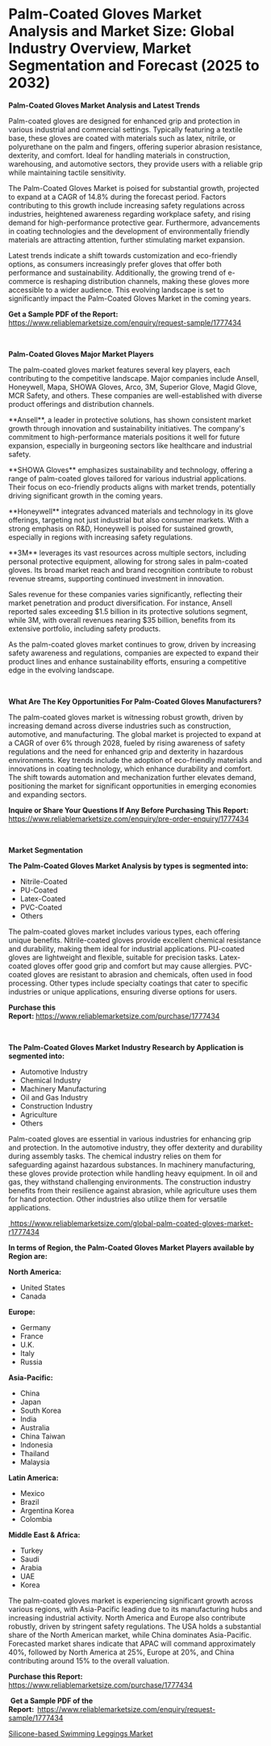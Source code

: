 <p><h1>Palm-Coated Gloves Market Analysis and Market Size: Global Industry Overview, Market Segmentation and Forecast (2025 to 2032)</h1></p><p><strong>Palm-Coated Gloves Market Analysis and Latest Trends</strong></p>
<p><p>Palm-coated gloves are designed for enhanced grip and protection in various industrial and commercial settings. Typically featuring a textile base, these gloves are coated with materials such as latex, nitrile, or polyurethane on the palm and fingers, offering superior abrasion resistance, dexterity, and comfort. Ideal for handling materials in construction, warehousing, and automotive sectors, they provide users with a reliable grip while maintaining tactile sensitivity.</p><p>The Palm-Coated Gloves Market is poised for substantial growth, projected to expand at a CAGR of 14.8% during the forecast period. Factors contributing to this growth include increasing safety regulations across industries, heightened awareness regarding workplace safety, and rising demand for high-performance protective gear. Furthermore, advancements in coating technologies and the development of environmentally friendly materials are attracting attention, further stimulating market expansion. </p><p>Latest trends indicate a shift towards customization and eco-friendly options, as consumers increasingly prefer gloves that offer both performance and sustainability. Additionally, the growing trend of e-commerce is reshaping distribution channels, making these gloves more accessible to a wider audience. This evolving landscape is set to significantly impact the Palm-Coated Gloves Market in the coming years.</p></p>
<p><strong>Get a Sample PDF of the Report:&nbsp;</strong> <a href="https://www.reliablemarketsize.com/enquiry/request-sample/1777434?utm_campaign=2317&utm_medium=2&utm_source=Github&utm_content=ia&utm_term=05042025&utm_id=palm-coated-gloves">https://www.reliablemarketsize.com/enquiry/request-sample/1777434</a></p>
<p>&nbsp;</p>
<p><strong>Palm-Coated Gloves Major Market Players</strong></p>
<p><p>The palm-coated gloves market features several key players, each contributing to the competitive landscape. Major companies include Ansell, Honeywell, Mapa, SHOWA Gloves, Arco, 3M, Superior Glove, Magid Glove, MCR Safety, and others. These companies are well-established with diverse product offerings and distribution channels.</p><p>**Ansell**, a leader in protective solutions, has shown consistent market growth through innovation and sustainability initiatives. The company's commitment to high-performance materials positions it well for future expansion, especially in burgeoning sectors like healthcare and industrial safety.</p><p>**SHOWA Gloves** emphasizes sustainability and technology, offering a range of palm-coated gloves tailored for various industrial applications. Their focus on eco-friendly products aligns with market trends, potentially driving significant growth in the coming years.</p><p>**Honeywell** integrates advanced materials and technology in its glove offerings, targeting not just industrial but also consumer markets. With a strong emphasis on R&D, Honeywell is poised for sustained growth, especially in regions with increasing safety regulations.</p><p>**3M** leverages its vast resources across multiple sectors, including personal protective equipment, allowing for strong sales in palm-coated gloves. Its broad market reach and brand recognition contribute to robust revenue streams, supporting continued investment in innovation.</p><p>Sales revenue for these companies varies significantly, reflecting their market penetration and product diversification. For instance, Ansell reported sales exceeding $1.5 billion in its protective solutions segment, while 3M, with overall revenues nearing $35 billion, benefits from its extensive portfolio, including safety products. </p><p>As the palm-coated gloves market continues to grow, driven by increasing safety awareness and regulations, companies are expected to expand their product lines and enhance sustainability efforts, ensuring a competitive edge in the evolving landscape.</p></p>
<p>&nbsp;</p>
<p><strong>What Are The Key Opportunities For Palm-Coated Gloves Manufacturers?</strong></p>
<p><p>The palm-coated gloves market is witnessing robust growth, driven by increasing demand across diverse industries such as construction, automotive, and manufacturing. The global market is projected to expand at a CAGR of over 6% through 2028, fueled by rising awareness of safety regulations and the need for enhanced grip and dexterity in hazardous environments. Key trends include the adoption of eco-friendly materials and innovations in coating technology, which enhance durability and comfort. The shift towards automation and mechanization further elevates demand, positioning the market for significant opportunities in emerging economies and expanding sectors.</p></p>
<p><strong>Inquire or Share Your Questions If Any Before Purchasing This Report:</strong> <a href="https://www.reliablemarketsize.com/enquiry/pre-order-enquiry/1777434?utm_campaign=2317&utm_medium=2&utm_source=Github&utm_content=ia&utm_term=05042025&utm_id=palm-coated-gloves">https://www.reliablemarketsize.com/enquiry/pre-order-enquiry/1777434</a></p>
<p>&nbsp;</p>
<p><strong>Market Segmentation</strong></p>
<p><strong>The Palm-Coated Gloves Market Analysis by types is segmented into:</strong></p>
<p><ul><li>Nitrile-Coated</li><li>PU-Coated</li><li>Latex-Coated</li><li>PVC-Coated</li><li>Others</li></ul></p>
<p><p>The palm-coated gloves market includes various types, each offering unique benefits. Nitrile-coated gloves provide excellent chemical resistance and durability, making them ideal for industrial applications. PU-coated gloves are lightweight and flexible, suitable for precision tasks. Latex-coated gloves offer good grip and comfort but may cause allergies. PVC-coated gloves are resistant to abrasion and chemicals, often used in food processing. Other types include specialty coatings that cater to specific industries or unique applications, ensuring diverse options for users.</p></p>
<p><strong>Purchase this Report:&nbsp;</strong><a href="https://www.reliablemarketsize.com/purchase/1777434?utm_campaign=2317&utm_medium=2&utm_source=Github&utm_content=ia&utm_term=05042025&utm_id=palm-coated-gloves">https://www.reliablemarketsize.com/purchase/1777434</a></p>
<p>&nbsp;</p>
<p><strong>The Palm-Coated Gloves Market Industry Research by Application is segmented into:</strong></p>
<p><ul><li>Automotive Industry</li><li>Chemical Industry</li><li>Machinery Manufacturing</li><li>Oil and Gas Industry</li><li>Construction Industry</li><li>Agriculture</li><li>Others</li></ul></p>
<p><p>Palm-coated gloves are essential in various industries for enhancing grip and protection. In the automotive industry, they offer dexterity and durability during assembly tasks. The chemical industry relies on them for safeguarding against hazardous substances. In machinery manufacturing, these gloves provide protection while handling heavy equipment. In oil and gas, they withstand challenging environments. The construction industry benefits from their resilience against abrasion, while agriculture uses them for hand protection. Other industries also utilize them for versatile applications.</p></p>
<p><a href="https://www.reliablemarketsize.com/global-palm-coated-gloves-market-r1777434?utm_campaign=2317&utm_medium=2&utm_source=Github&utm_content=ia&utm_term=05042025&utm_id=palm-coated-gloves">&nbsp;https://www.reliablemarketsize.com/global-palm-coated-gloves-market-r1777434</a></p>
<p><strong>In terms of Region, the Palm-Coated Gloves Market Players available by Region are:</strong></p>
<p>
    <p> <strong> North America: </strong>
        <ul>
            <li>United States</li>
            <li>Canada</li>
        </ul>
        </p> 
    <p> <strong> Europe: </strong>
        <ul>
            <li>Germany</li>
            <li>France</li>
            <li>U.K.</li>
            <li>Italy</li>
            <li>Russia</li>
        </ul>
        </p> 
    <p> <strong> Asia-Pacific: </strong>
        <ul>
            <li>China</li>
            <li>Japan</li>
            <li>South Korea</li>
            <li>India</li>
            <li>Australia</li>
            <li>China Taiwan</li>
            <li>Indonesia</li>
            <li>Thailand</li>
            <li>Malaysia</li>
        </ul>
        </p> 
    <p> <strong> Latin America: </strong>
        <ul>
            <li>Mexico</li>
            <li>Brazil</li>
            <li>Argentina Korea</li>
            <li>Colombia</li>
        </ul>
        </p> 
    <p> <strong> Middle East & Africa: </strong>
        <ul>
            <li>Turkey</li>
            <li>Saudi</li>
            <li>Arabia</li>
            <li>UAE</li>
            <li>Korea</li>
        </ul>
    </p>
    </p>
<p><p>The palm-coated gloves market is experiencing significant growth across various regions, with Asia-Pacific leading due to its manufacturing hubs and increasing industrial activity. North America and Europe also contribute robustly, driven by stringent safety regulations. The USA holds a substantial share of the North American market, while China dominates Asia-Pacific. Forecasted market shares indicate that APAC will command approximately 40%, followed by North America at 25%, Europe at 20%, and China contributing around 15% to the overall valuation.</p></p>
<p><strong>Purchase this Report: </strong><a href="https://www.reliablemarketsize.com/purchase/1777434?utm_campaign=2317&utm_medium=2&utm_source=Github&utm_content=ia&utm_term=05042025&utm_id=palm-coated-gloves">https://www.reliablemarketsize.com/purchase/1777434</a></p>
<p>&nbsp;<strong>Get a Sample PDF of the Report:&nbsp;&nbsp;</strong><a href="https://www.reliablemarketsize.com/enquiry/request-sample/1777434?utm_campaign=2317&utm_medium=2&utm_source=Github&utm_content=ia&utm_term=05042025&utm_id=palm-coated-gloves">https://www.reliablemarketsize.com/enquiry/request-sample/1777434</a></p>
<p><strong></strong></p>
<p><p><a href="https://github.com/OlenFleming68/Market-Research-Report-List-1/blob/main/silicone-based-swimming-leggings-market.md?utm_campaign=2317&utm_medium=2&utm_source=Github&utm_content=ia&utm_term=05042025&utm_id=palm-coated-gloves">Silicone-based Swimming Leggings Market</a></p></p>